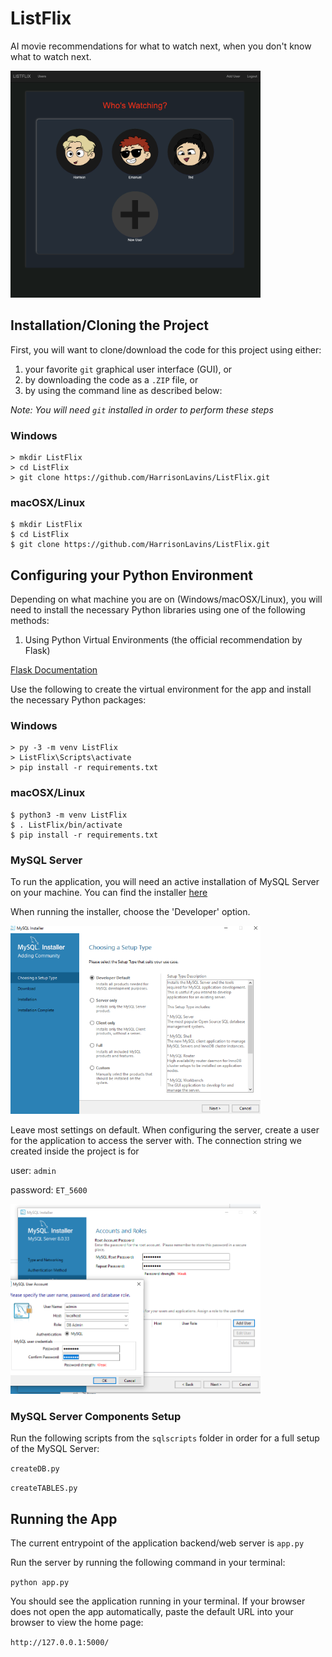 # ListFlix

AI movie recommendations for what to watch next, when you don't know what to watch next.

<img src="https://github.com/HarrisonLavins/ListFlix/blob/main/screenshots/user-selection.png?raw=true" width="400">


## Installation/Cloning the Project 

First, you will want to clone/download the code for this project using either:

1. your favorite `git` graphical user interface (GUI), or
2. by downloading the code as a `.ZIP` file, or
3. by using the command line as described below:

_Note: You will need `git` installed in order to perform these steps_

### Windows

```
> mkdir ListFlix
> cd ListFlix
> git clone https://github.com/HarrisonLavins/ListFlix.git
```

### macOSX/Linux

```
$ mkdir ListFlix
$ cd ListFlix
$ git clone https://github.com/HarrisonLavins/ListFlix.git
```

## Configuring your Python Environment

Depending on what machine you are on (Windows/macOSX/Linux), you will need to install the necessary Python libraries using one of the following methods:

1. Using Python Virtual Environments (the official recommendation by Flask)

[Flask Documentation](https://flask.palletsprojects.com/en/2.2.x/installation/#virtual-environments)

Use the following to create the virtual environment for the app and install the necessary Python packages:

### Windows

```
> py -3 -m venv ListFlix
> ListFlix\Scripts\activate
> pip install -r requirements.txt
```

### macOSX/Linux

```
$ python3 -m venv ListFlix
$ . ListFlix/bin/activate
$ pip install -r requirements.txt
```
### MySQL Server

To run the application, you will need an active installation of MySQL Server on your machine. You can find the installer [here](https://dev.mysql.com/downloads/installer/)

When running the installer, choose the 'Developer' option. 

<img src="https://github.com/HarrisonLavins/ListFlix/blob/main/screenshots/MySQL Installer 1.PNG?raw=true" width="400">

Leave most settings on default. When configuring the server, create a user for the application to access the server with. The connection string we created inside the project is for 

user: `admin`

password: `ET_5600`

<img src="https://github.com/HarrisonLavins/ListFlix/blob/main/screenshots/MySQL Installer 2.PNG?raw=true" width="400">


### MySQL Server Components Setup

Run the following scripts from the `sqlscripts` folder in order for a full setup of the MySQL Server:

`createDB.py`

`createTABLES.py`


## Running the App

The current entrypoint of the application backend/web server is `app.py`

Run the server by running the following command in your terminal:

`python app.py`

You should see the application running in your terminal. If your browser does not open the app automatically, paste the default URL into your browser to view the home page:

`http://127.0.0.1:5000/`
